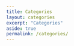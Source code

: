 ```yaml
---
title: Categories
layout: categories
excerpt: "Categories"
aside: true
permalink: /categories/
---
```

